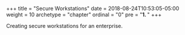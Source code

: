 +++
title = "Secure Workstations"
date = 2018-08-24T10:53:05-05:00
weight = 10
archetype = "chapter"
ordinal = "0"
pre = "<b>1. </b>"
+++


Creating secure workstations for an enterprise.
